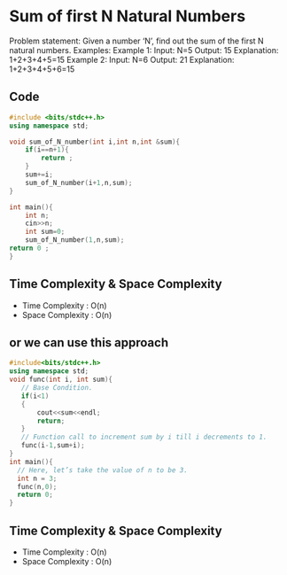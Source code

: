 # Sum of first N Natural Numbers
Problem statement: Given a number ‘N’, find out the sum of the first N natural numbers.
Examples:
Example 1:
Input: N=5
Output: 15
Explanation: 1+2+3+4+5=15
Example 2:
Input: N=6
Output: 21
Explanation: 1+2+3+4+5+6=15

## Code
```cpp
#include <bits/stdc++.h>
using namespace std;

void sum_of_N_number(int i,int n,int &sum){
    if(i==n+1){
        return ;
    }
    sum+=i;
    sum_of_N_number(i+1,n,sum);
}

int main(){
    int n;
    cin>>n;
    int sum=0;
    sum_of_N_number(1,n,sum);
return 0 ;
}
```
## Time Complexity & Space Complexity
- Time Complexity : O(n)
- Space Complexity : O(n)


## or we can use this approach

```cpp
#include<bits/stdc++.h>
using namespace std;
void func(int i, int sum){
   // Base Condition.
   if(i<1)
   {
       cout<<sum<<endl;
       return;
   }
   // Function call to increment sum by i till i decrements to 1.
   func(i-1,sum+i);
}
int main(){ 
  // Here, let’s take the value of n to be 3.
  int n = 3;
  func(n,0);
  return 0;
}
```
## Time Complexity & Space Complexity
- Time Complexity : O(n)
- Space Complexity : O(n)